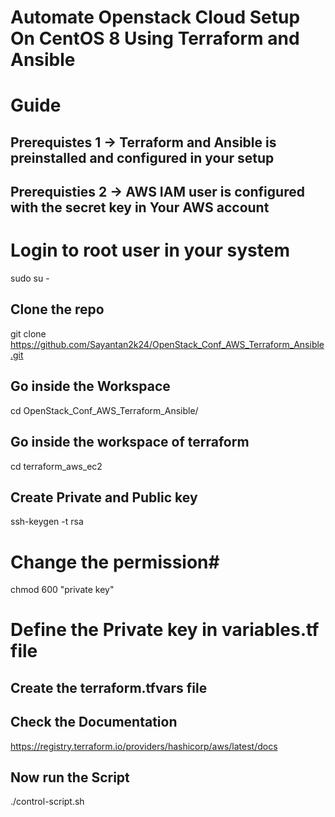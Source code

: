 Automate Openstack Cloud Setup On CentOS 8 Using Terraform and Ansible
======================================================================

# Guide

## Prerequistes 1 -> Terraform and Ansible is preinstalled and configured in your setup
## Prerequisties 2 ->  AWS IAM user is configured with the secret key in Your AWS account

# Login to root user in your system
sudo su -

## Clone the repo
git clone https://github.com/Sayantan2k24/OpenStack_Conf_AWS_Terraform_Ansible.git

## Go inside the Workspace
cd OpenStack_Conf_AWS_Terraform_Ansible/

## Go inside the workspace of terraform 
cd terraform_aws_ec2

## Create Private and Public key
ssh-keygen -t rsa

# Change the permission# 
chmod 600 "private key"


# Define the Private key in variables.tf file

## Create the terraform.tfvars file
## Check the Documentation
https://registry.terraform.io/providers/hashicorp/aws/latest/docs


## Now run the Script
./control-script.sh





